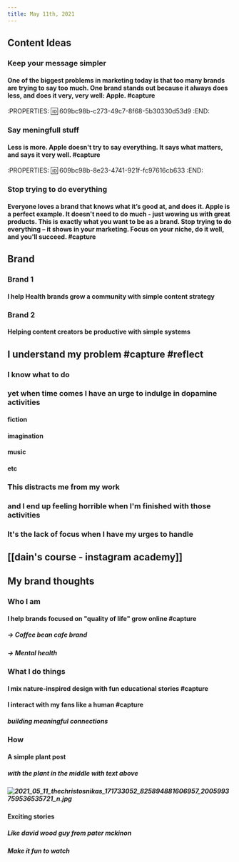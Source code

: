 ```yaml
---
title: May 11th, 2021
---
```


## Content Ideas
### Keep your message simpler
#### One of the biggest problems in marketing today is that too many brands are trying to say too much. One brand stands out because it always does less, and does it very, very well: Apple. #capture
:PROPERTIES:
:id: 609bc98b-c273-49c7-8f68-5b30330d53d9
:END:
### Say meningfull stuff
#### Less is more. Apple doesn't try to say everything. It says what matters, and says it very well. #capture
:PROPERTIES:
:id: 609bc98b-8e23-4741-921f-fc97616cb633
:END:
### Stop trying to do everything
#### Everyone loves a brand that knows what it’s good at, and does it. Apple is a perfect example. It doesn't need to do much - just wowing us with great products. This is exactly what you want to be as a brand. Stop trying to do everything – it shows in your marketing. Focus on your niche, do it well, and you'll succeed. #capture
## Brand
### Brand 1
#### I help Health brands grow a community with simple content strategy
### Brand 2
#### Helping content creators be productive with simple systems
## I understand my problem #capture #reflect
### I know what to do
### yet when time comes I have an urge to indulge in dopamine activities
#### fiction
#### imagination
#### music
#### etc
### This distracts me from my work
### and I end up feeling horrible when I'm finished with those activities
### It's the lack of focus when I have my urges to handle
## [[dain's course - instagram academy]]
## My brand thoughts
### Who I am
#### I help brands focused on "quality of life" grow online #capture
##### -> Coffee bean cafe brand
##### -> Mental health
### What I do things
#### I mix nature-inspired design with fun educational stories #capture
#### I interact with my fans like a human #capture
##### building meaningful connections
### How
#### A simple plant post
##### with the plant in the middle with text above
##### ![2021_05_11_thechristosnikas_171733052_825894881606957_2005993759536535721_n.jpg](https://cdn.logseq.com/%2Fcee4eb30-69f5-47b6-8491-6aaad1269b57a6ac9f92-d430-4777-84ca-61800a080d352021_05_11_thechristosnikas_171733052_825894881606957_2005993759536535721_n.jpg?Expires=4774346408&Signature=Ow890zCdOJLputgtyhr2tG1RXo3YLT4qfN0uNleNbZ~2z4e8c3D1VJcKm~6xiDnRohTbEaiy0Ud6AIQc0cdvZcXYGXBPNBjI7GB3HjnlzenHLyU42hSfUjmJAbf729f2~V3fGrYb2BnTC9xIQyPGdt7YmJ9e6SVBAGdGgikFJtYJ8g9puedrEkuHjCg37WoC7ae8x~RC-ZciAWTvYZpF7dnWIpB4IgmrBnuG45SLT5fAwM3prErV9JJIruFMVs7bEdogWAB2fwHXCzYoYORCw~utEk3q1LgTMUzfKwO6YB5AyOxd1Lo-gYI6A1AAUvWCW79ElTCpqTLSeiBcYy8DCw__&Key-Pair-Id=APKAJE5CCD6X7MP6PTEA)
#### Exciting stories
##### Like david wood guy from pater mckinon
##### Make it fun to watch
#####
